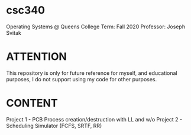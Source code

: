 # csc340
Operating Systems @ Queens College
Term: Fall 2020
Professor: Joseph Svitak

# ATTENTION
This repository is only for future reference for myself, and educational purposes, I do not support using my code for other purposes.

# CONTENT
Project 1 - PCB Process creation/destruction with LL and w/o
Project 2 - Scheduling Simulator (FCFS, SRTF, RR)
